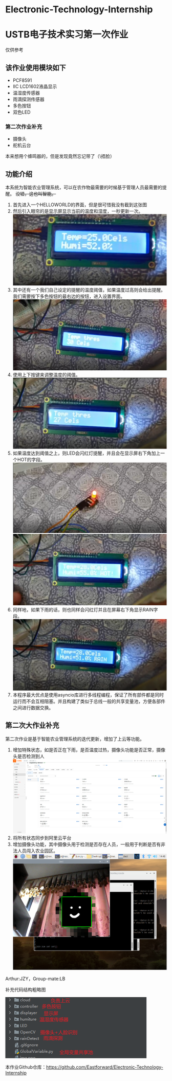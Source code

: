 # Electronic-Technology-Internship
# USTB电子技术实习第一次作业
仅供参考
## 该作业使用模块如下
* PCF8591
* IIC LCD1602液晶显示
* 温湿度传感器
* 雨滴探测传感器
* 多色按钮
* 双色LED
### 第二次作业补充
* 摄像头
* 舵机云台

本来想用个蜂鸣器的，但是发现竟然忘记带了（\捂脸）
## 功能介绍
本系统为智能农业管理系统，可以在农作物最需要的时候基于管理人员最需要的提醒。
~~没错，这也叫智能。~~
1. 首先进入一个HELLOWORLD的界面，但是很可惜我没有截到这张图
2. 然后引入眼帘的是显示屏显示当前的温度和湿度，一秒更新一次。![img.png](img.png)
3. 其中还有一个我们自己设定的提醒的温度阈值，如果温度过高则会给出提醒。我们需要按下多色按钮的最右边的按钮，进入设置界面。![img_1.png](img_1.png)
4. 使用上下按键来调整温度的阈值。![img_2.png](img_2.png)
5. 如果温度达到阈值之上，则LED会闪红灯提醒，并且会在显示屏右下角加上一个HOT的字段。![img_3.png](img_3.png)![img_4.png](img_4.png)
6. 同样地，如果下雨的话，则也同样会闪红灯并且在屏幕右下角显示RAIN字段。![img_5.png](img_5.png)
7. 本程序最大优点是使用asyncio库进行多线程编程，保证了所有部件都是同时运行而不会互相阻塞。并且构建了类似于总线一般的共享变量池，方便各部件之间进行数据交换。


## 第二次大作业补充
第二次作业是基于智能农业管理系统的迭代更新，增加了上云等功能。
1. 增加特殊状态，如是否正在下雨，是否温度过热，摄像头功能是否正常，摄像头是否检测到人![img_6.png](img_6.png)
2. 将所有状态同步到阿里云平台
3. 增加摄像头功能，其中摄像头用于检测是否存在人员，一般用于判断是否有非法人员闯入农业园区。![img_7.png](img_7.png)

Arthur:JZY，Group-mate:LB


补充代码结构粗略图

![img_8.png](img_8.png)

本作业Github仓库：https://github.com/Eastforward/Electronic-Technology-Internship